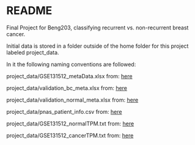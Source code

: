 # README 

Final Project for Beng203, classifying recurrent vs. non-recurrent breast cancer. 


Initial data is stored in a folder outside of the home folder for this project labeled project_data. 

In it the following naming conventions are followed: 

project_data/GSE131512_metaData.xlsx
from: [here](https://www.ncbi.nlm.nih.gov/geo/download/?acc=GSE131512&format=file&file=GSE131512%5FmetaData%2Exlsx)

project_data/validation_bc_meta.xlsx
from: [here](https://github.com/Zhong-Lab-UCSD/breast_cancer_recurrence_classifier/blob/main/data/validation_bc_meta.xlsx)

project_data/validation_normal_meta.xlsx
from: [here](https://github.com/Zhong-Lab-UCSD/breast_cancer_recurrence_classifier/blob/main/data/validation_normal_meta.xlsx)

project_data/pnas_patient_info.csv
from: [here](https://github.com/Zhong-Lab-UCSD/breast_cancer_recurrence_classifier/blob/main/data/pnas_patient_info.csv)

project_data/GSE131512_normalTPM.txt
from: [here](https://www.ncbi.nlm.nih.gov/geo/download/?acc=GSE131512&format=file&file=GSE131512%5FnormalTPM%2Etxt%2Egz)

project_data/GSE131512_cancerTPM.txt
from: [here](https://www.ncbi.nlm.nih.gov/geo/download/?acc=GSE131512&format=file&file=GSE131512%5FcancerTPM%2Etxt%2Egz)
